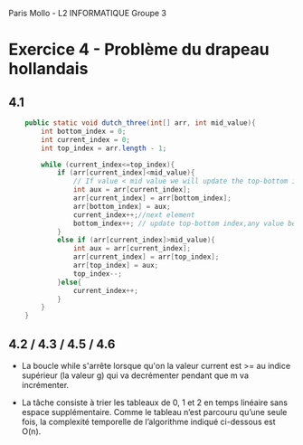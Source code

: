 Paris Mollo - L2 INFORMATIQUE Groupe 3
# Exercice 4 - Problème du drapeau hollandais
## 4.1
```java
	public static void dutch_three(int[] arr, int mid_value){
		int bottom_index = 0;
		int current_index = 0;
		int top_index = arr.length - 1;

		while (current_index<=top_index){
			if (arr[current_index]<mid_value){
				// If value < mid value we will update the top-bottom index and it's respective elements, then move on to the next on the list 
				int aux = arr[current_index];
				arr[current_index] = arr[bottom_index];
				arr[bottom_index] = aux;
				current_index++;//next element
				bottom_index++; // update top-bottom index,any value before it is sorted.
			}
			else if (arr[current_index]>mid_value){
				int aux = arr[current_index];
				arr[current_index] = arr[top_index];
				arr[top_index] = aux;
				top_index--; 
			}else{
				current_index++;
			}
		}
	}

```
## 4.2 / 4.3 / 4.5 / 4.6
- La boucle while s'arrête lorsque qu'on la valeur current est >= au indice supérieur (la valeur g) qui va decrémenter pendant que m va incrémenter. 

- La tâche consiste à trier les tableaux de 0, 1 et 2 en temps linéaire sans espace supplémentaire. Comme le tableau n’est parcouru qu’une seule fois, la complexité temporelle de l’algorithme indiqué ci-dessous est O(n).